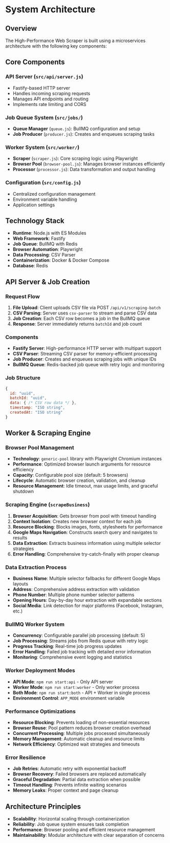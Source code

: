 # System Architecture

## Overview

The High-Performance Web Scraper is built using a microservices architecture with the following key components:

## Core Components

### API Server (`src/api/server.js`)
- Fastify-based HTTP server
- Handles incoming scraping requests
- Manages API endpoints and routing
- Implements rate limiting and CORS

### Job Queue System (`src/jobs/`)
- **Queue Manager** (`queue.js`): BullMQ configuration and setup
- **Job Producer** (`producer.js`): Creates and enqueues scraping tasks

### Worker System (`src/worker/`)
- **Scraper** (`scraper.js`): Core scraping logic using Playwright
- **Browser Pool** (`browser-pool.js`): Manages browser instances efficiently
- **Processor** (`processor.js`): Data transformation and output handling

### Configuration (`src/config.js`)
- Centralized configuration management
- Environment variable handling
- Application settings

## Technology Stack

- **Runtime**: Node.js with ES Modules
- **Web Framework**: Fastify
- **Job Queue**: BullMQ with Redis
- **Browser Automation**: Playwright
- **Data Processing**: CSV Parser
- **Containerization**: Docker & Docker Compose
- **Database**: Redis

## API Server & Job Creation

### Request Flow
1. **File Upload**: Client uploads CSV file via POST `/api/v1/scraping-batch`
2. **CSV Parsing**: Server uses `csv-parser` to stream and parse CSV data
3. **Job Creation**: Each CSV row becomes a job in the BullMQ queue
4. **Response**: Server immediately returns `batchId` and job count

### Components
- **Fastify Server**: High-performance HTTP server with multipart support
- **CSV Parser**: Streaming CSV parser for memory-efficient processing
- **Job Producer**: Creates and enqueues scraping jobs with unique IDs
- **BullMQ Queue**: Redis-backed job queue with retry logic and monitoring

### Job Structure
```javascript
{
  id: "uuid",
  batchId: "uuid",
  data: { /* CSV row data */ },
  timestamp: "ISO string",
  createdAt: "ISO string"
}
```

## Worker & Scraping Engine

### Browser Pool Management
- **Technology**: `generic-pool` library with Playwright Chromium instances
- **Performance**: Optimized browser launch arguments for resource efficiency
- **Capacity**: Configurable pool size (default: 5 browsers)
- **Lifecycle**: Automatic browser creation, validation, and cleanup
- **Resource Management**: Idle timeout, max usage limits, and graceful shutdown

### Scraping Engine (`scrapeBusiness`)
1. **Browser Acquisition**: Gets browser from pool with timeout handling
2. **Context Isolation**: Creates new browser context for each job
3. **Resource Blocking**: Blocks images, fonts, stylesheets for performance
4. **Google Maps Navigation**: Constructs search query and navigates to results
5. **Data Extraction**: Extracts business information using multiple selector strategies
6. **Error Handling**: Comprehensive try-catch-finally with proper cleanup

### Data Extraction Process
- **Business Name**: Multiple selector fallbacks for different Google Maps layouts
- **Address**: Comprehensive address extraction with validation
- **Phone Number**: Multiple phone number selector patterns
- **Opening Hours**: Day-by-day hour extraction with expandable sections
- **Social Media**: Link detection for major platforms (Facebook, Instagram, etc.)

### BullMQ Worker System
- **Concurrency**: Configurable parallel job processing (default: 5)
- **Job Processing**: Streams jobs from Redis queue with retry logic
- **Progress Tracking**: Real-time job progress updates
- **Error Handling**: Failed job tracking with detailed error information
- **Monitoring**: Comprehensive event logging and statistics

### Worker Deployment Modes
- **API Mode**: `npm run start:api` - Only API server
- **Worker Mode**: `npm run start:worker` - Only worker process
- **Both Mode**: `npm run start:both` - API + Worker in single process
- **Environment Control**: `APP_MODE` environment variable

### Performance Optimizations
- **Resource Blocking**: Prevents loading of non-essential resources
- **Browser Reuse**: Pool pattern reduces browser creation overhead
- **Concurrent Processing**: Multiple jobs processed simultaneously
- **Memory Management**: Automatic cleanup and resource limits
- **Network Efficiency**: Optimized wait strategies and timeouts

### Error Resilience
- **Job Retries**: Automatic retry with exponential backoff
- **Browser Recovery**: Failed browsers are replaced automatically
- **Graceful Degradation**: Partial data extraction when possible
- **Timeout Handling**: Prevents infinite waiting scenarios
- **Memory Leaks**: Proper context and page cleanup

## Architecture Principles

- **Scalability**: Horizontal scaling through containerization
- **Reliability**: Job queue system ensures task completion
- **Performance**: Browser pooling and efficient resource management
- **Maintainability**: Modular architecture with clear separation of concerns